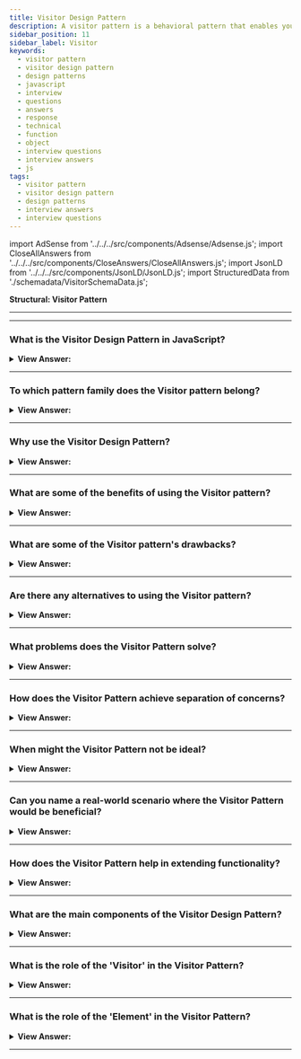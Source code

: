 ```yaml
---
title: Visitor Design Pattern
description: A visitor pattern is a behavioral pattern that enables you to decouple algorithms from the objects on which they operate.
sidebar_position: 11
sidebar_label: Visitor
keywords:
  - visitor pattern
  - visitor design pattern
  - design patterns
  - javascript
  - interview
  - questions
  - answers
  - response
  - technical
  - function
  - object
  - interview questions
  - interview answers
  - js
tags:
  - visitor pattern
  - visitor design pattern
  - design patterns
  - interview answers
  - interview questions
---
```


import AdSense from '../../../src/components/Adsense/Adsense.js';
import CloseAllAnswers from '../../../src/components/CloseAnswers/CloseAllAnswers.js';
import JsonLD from '../../../src/components/JsonLD/JsonLD.js';
import StructuredData from './schemadata/VisitorSchemaData.js';

<JsonLD data={StructuredData} />

<head>
  <title>Visitor Pattern | JavaScript Interview Questions</title>
</head>

**Structural: Visitor Pattern**

---

<AdSense />

---

<CloseAllAnswers />

### What is the Visitor Design Pattern in JavaScript?

<details className='answer'>
  <summary>
    <strong>View Answer:</strong>
  </summary>
  <div>
  <div>
      <strong>Interview Response:</strong> The Visitor design pattern is a behavioral pattern that allows for adding new operations to existing object structures without modifying their classes by separating them into visitor objects.<br/>
    </div>
    <br/>
    <div>
      <strong>Technical Response:</strong> Visitor is a behavioral design pattern that lets you detach algorithms from the objects on which they act. The Visitor pattern adds new methods to a group of objects without affecting them, and the new logic gets housed in a distinct entity known as the Visitor.<br/>
    </div>
    <div>
</div><br />
  <div><strong className="codeExample">Code Example:</strong><br /><br />

<img src="/img/javascript-visitor.jpg" /><br /><br />

<br/>

Below is an example of the Visitor design pattern in JavaScript:

```javascript
class ObjectStructure {
  constructor() {
    this.nodes = [];
  }

  add(node) {
    this.nodes.push(node);
  }

  accept(visitor) {
    this.nodes.forEach(node => node.accept(visitor));
  }
}

class NodeA {
  accept(visitor) {
    visitor.visitNodeA(this);
  }

  operationA() {
    return 'NodeA is visited';
  }
}

class NodeB {
  accept(visitor) {
    visitor.visitNodeB(this);
  }

  operationB() {
    return 'NodeB is visited';
  }
}

class Visitor {
  visitNodeA(node) {
    console.log(node.operationA());
  }

  visitNodeB(node) {
    console.log(node.operationB());
  }
}

// Usage
const objectStructure = new ObjectStructure();
objectStructure.add(new NodeA());
objectStructure.add(new NodeB());

const visitor = new Visitor();

// This will run the corresponding visitor method for each node in the object structure
objectStructure.accept(visitor);
```

In this example, we have a couple of node classes (`NodeA` and `NodeB`) each with a method `accept` that accepts a visitor object. The visitor has a method for each type of node that it can visit (`visitNodeA` and `visitNodeB`). These methods are then called on each of the nodes in the `ObjectStructure` when the `accept` method is called on the `ObjectStructure`, passing the visitor as a parameter. The result is that the corresponding method on the visitor is called for each type of node in the `ObjectStructure`.

---

:::note
This is a simple example, and the real value of the Visitor pattern comes when the object structure and/or the algorithms being separated out are more complex, but this should give you a basic idea of how it works.
:::

</div>
 </div>

</details>

---

### To which pattern family does the Visitor pattern belong?

<details>
  <summary>
    <strong>View Answer:</strong>
  </summary>
  <div>
    <div>
      <strong>Interview Response:</strong> The Visitor pattern belongs to the behavioral pattern family in JavaScript, which focuses on communication and interaction between objects and classes.
    </div>
  </div>
</details>

---

### Why use the Visitor Design Pattern?

<details>
  <summary>
    <strong>View Answer:</strong>
  </summary>
  <div>
  <div>
      <strong>Interview Response:</strong> The Visitor Pattern is useful when you need to perform operations across a disparate set of objects. It promotes loose coupling and easier addition of operations.
    </div>
    <br />
    <div>
      <strong>Technical Response:</strong> The JavaScript Visitor Pattern should be used when you have a complex object structure and need to add new operations without modifying the object classes, or when you need to separate concerns.<br/><br/><strong>We can use the visitor pattern when:</strong>
    </div>
    <br />
    <div></div>

- Similar procedures must get done on various data structure objects.
- Specific operations must get carried out on multiple items in the data structure.
- You wish to make libraries or frameworks more extensible.

<br />
  </div>
</details>

---

### What are some of the benefits of using the Visitor pattern?

<details>
  <summary>
    <strong>View Answer:</strong>
  </summary>
  <div>
  <div>
      <strong>Interview Response:</strong> Some benefits of using the Visitor pattern in JavaScript include improved separation of concerns, flexibility, and extensibility, as well as reduced coupling and better code organization.
    </div>
    <br />
    <div>
      <strong>Technical Response:</strong> Benefits of the Visitor Pattern
    </div>
    <br />
    <div></div>

- The principle of open/closed. You may add new behavior that works with objects of various classes without modifying the classes themselves.
- Single Responsibility Principle. You can move multiple versions of the same behavior into the same class.
- While working with various objects, a visitor object might get helpful information. This information is helpful if you wish to traverse a complicated object structure, such as an object tree, and apply the Visitor to each item in the structure.

<br />
  </div>
</details>

---

### What are some of the Visitor pattern's drawbacks?

<details>
  <summary>
    <strong>View Answer:</strong>
  </summary>
  <div>
  <div>
      <strong>Interview Response:</strong> Some drawbacks of the Visitor pattern in JavaScript include increased complexity and overhead, as well as potential issues with maintaining and coordinating visitor objects as the codebase grows.
    </div>
    <br />
    <div>
      <strong>Technical Response:</strong> Drawbacks of the Visitor Pattern.
    </div>
    <br />
    <div></div>

- Every time a class is added or withdrawn from the element hierarchy, you must notify all visitors.
- Visitors may not have access to the private fields and methods of the components they get expected to operate.

<br />
  </div>
</details>

---

### Are there any alternatives to using the Visitor pattern?

<details>
  <summary>
    <strong>View Answer:</strong>
  </summary>
  <div>
    <div>
      <strong>Interview Response:</strong> There are several alternatives to the Visitor pattern including the Command Pattern, using sealed types, lambda expressions, or polymorphism.
    </div>
  </div>
</details>

---

### What problems does the Visitor Pattern solve?

<details>
  <summary><strong>View Answer:</strong></summary>
  <div>
  <div><strong>Interview Response:</strong> It helps in adding new operations without changing the classes of the elements on which they operate, thus avoiding a major change in an existing codebase.
  </div>
  </div>
</details>

---

### How does the Visitor Pattern achieve separation of concerns?

<details>
  <summary><strong>View Answer:</strong></summary>
  <div>
  <div><strong>Interview Response:</strong> It separates algorithms from structures, allowing structures to be modified independently from the algorithms applied to them.
  </div>
  </div>
</details>

---

### When might the Visitor Pattern not be ideal?

<details>
  <summary><strong>View Answer:</strong></summary>
  <div>
  <div><strong>Interview Response:</strong> It's not ideal when an object structure changes often, as each change might require a new visitor interface or the existing visitors to be modified.
  </div>
  </div>
</details>

---

### Can you name a real-world scenario where the Visitor Pattern would be beneficial?

<details>
  <summary><strong>View Answer:</strong></summary>
  <div>
  <div><strong>Interview Response:</strong> It's useful in document object models (DOMs) for web pages, where various operations like rendering, text extraction, etc. can be performed on the elements.
  </div>
  </div>
</details>

---

### How does the Visitor Pattern help in extending functionality?

<details>
  <summary><strong>View Answer:</strong></summary>
  <div>
  <div><strong>Interview Response:</strong> It lets you add new operations without changing the classes of the elements, facilitating the extension of functionality.
  </div>
  </div>
</details>

---

### What are the main components of the Visitor Design Pattern?

<details>
  <summary><strong>View Answer:</strong></summary>
  <div>
  <div><strong>Interview Response:</strong> The main components are the Visitor, Concrete Visitor, Element, Concrete Element, and Object Structure.
  </div><br />
  <div><strong className="codeExample">The Visitor Design Pattern in JavaScript comprises several components, mainly:</strong><br /><br />

  <div></div>

1. `Visitor`: This is an interface or abstract class that declares a `visit` method for each type of `Visitable` object.

2. `ConcreteVisitor`: This is a concrete class that implements the `Visitor` interface or extends the abstract `Visitor` class. It implements the `visit` method for each type of `Visitable` object.

3. `Visitable` or `Element`: This is an interface or abstract class that declares the `accept` method, which takes a `Visitor` as an argument.

4. `ConcreteElement`: This is a concrete class that implements the `Visitable` or `Element` interface or extends the abstract `Element` class. It implements the `accept` method.

5. `ObjectStructure`: This is a collection of `ConcreteElements`. It can enumerate its elements and may provide a high-level interface to allow the visitor to visit its elements.

**Code Example:**

```javascript
// Visitable or Element
class Employee {
  constructor(name, salary) {
    this.name = name;
    this.salary = salary;
  }

  accept(visitor) {
    visitor.visit(this);
  }
}

// ConcreteElement
class Developer extends Employee {
  constructor(name, salary) {
    super(name, salary);
  }
}

// ConcreteElement
class Manager extends Employee {
  constructor(name, salary) {
    super(name, salary);
  }
}

// Visitor
class Payroll {
  visit(employee) {
    let monthlySalary;

    if (employee instanceof Manager) {
      monthlySalary = employee.salary / 12;
      console.log(`${employee.name}'s monthly salary is ${monthlySalary.toFixed(2)}`);
    }

    if (employee instanceof Developer) {
      monthlySalary = employee.salary / 12;
      console.log(`${employee.name}'s monthly salary is ${monthlySalary.toFixed(2)}`);
    }
  }
}

// ObjectStructure
class Employees {
  constructor() {
    this.employees = [];
  }

  addEmployee(employee) {
    this.employees.push(employee);
  }

  accept(visitor) {
    this.employees.forEach(employee => employee.accept(visitor));
  }
}

// Usage
let employees = new Employees();
employees.addEmployee(new Manager('John Doe', 120000));
employees.addEmployee(new Developer('Jane Doe', 80000));

let payroll = new Payroll();
employees.accept(payroll);
```

In this example, `Employee` is the `Visitable` or `Element` class, `Developer` and `Manager` are the `ConcreteElement` classes, `Payroll` is the `Visitor` or `ConcreteVisitor`, and `Employees` is the `ObjectStructure`. The `accept` method in the `Employee` class lets a `Visitor` object visit it, in this case, to calculate monthly salaries. The `Payroll` class implements the `visit` method to calculate and print the monthly salary for each type of `Employee`. The `Employees` class represents an object structure that can enumerate its elements and allow a visitor to visit them.

  </div>
  </div>
</details>

---

### What is the role of the 'Visitor' in the Visitor Pattern?

<details>
  <summary><strong>View Answer:</strong></summary>
  <div>
  <div><strong>Interview Response:</strong> The Visitor is an interface declaring a visit operation for each type of Concrete Element in the object structure.
  </div>
  </div>
</details>

---

### What is the role of the 'Element' in the Visitor Pattern?

<details>
  <summary><strong>View Answer:</strong></summary>
  <div>
  <div><strong>Interview Response:</strong> The Element is an interface defining an accept operation that takes a visitor object as an argument.
  </div>
  </div>
</details>

---
